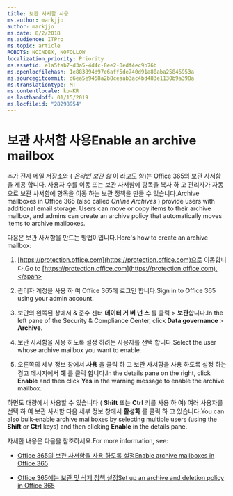 ```yaml
---
title: 보관 사서함 사용
ms.author: markjjo
author: markjjo
ms.date: 8/2/2018
ms.audience: ITPro
ms.topic: article
ROBOTS: NOINDEX, NOFOLLOW
localization_priority: Priority
ms.assetid: e1a5fab7-d3a5-4d4c-8ee2-0edf4ec9b76b
ms.openlocfilehash: 1e883894d97e6aff5de740d91a80aba25846953a
ms.sourcegitcommit: d6ea5e9458a2b8ceaab3ac4bd483e1130b9a398a
ms.translationtype: MT
ms.contentlocale: ko-KR
ms.lasthandoff: 01/15/2019
ms.locfileid: "28298954"
---
```

# <a name="enable-an-archive-mailbox"></a><span data-ttu-id="93916-102">보관 사서함 사용</span><span class="sxs-lookup"><span data-stu-id="93916-102">Enable an archive mailbox</span></span>

<span data-ttu-id="93916-p101">추가 전자 메일 저장소와 ( *온라인 보관 함* 이 라고도 함)는 Office 365의 보관 사서함을 제공 합니다. 사용자 수를 이동 또는 보관 사서함에 항목을 복사 하 고 관리자가 자동으로 보관 사서함에 항목을 이동 하는 보관 정책을 만들 수 있습니다.</span><span class="sxs-lookup"><span data-stu-id="93916-p101">Archive mailboxes in Office 365 (also called  *Online Archives*  ) provide users with additional email storage. Users can move or copy items to their archive mailbox, and admins can create an archive policy that automatically moves items to archive mailboxes.</span></span> 
  
<span data-ttu-id="93916-105">다음은 보관 사서함을 만드는 방법이입니다.</span><span class="sxs-lookup"><span data-stu-id="93916-105">Here's how to create an archive mailbox:</span></span>
  
1. <span data-ttu-id="93916-106">[https://protection.office.com](https://protection.office.com)으로 이동합니다.</span><span class="sxs-lookup"><span data-stu-id="93916-106">Go to [https://protection.office.com](https://protection.office.com).</span></span>
    
2. <span data-ttu-id="93916-107">관리자 계정을 사용 하 여 Office 365에 로그인 합니다.</span><span class="sxs-lookup"><span data-stu-id="93916-107">Sign in to Office 365 using your admin account.</span></span>
    
3. <span data-ttu-id="93916-108">보안의 왼쪽된 창에서 &amp; 준수 센터 **데이터 거 버 넌 스** 를 클릭 \> **보관**합니다.</span><span class="sxs-lookup"><span data-stu-id="93916-108">In the left pane of the Security &amp; Compliance Center, click **Data governance** \> **Archive**.</span></span>
    
4. <span data-ttu-id="93916-109">보관 사서함을 사용 하도록 설정 하려는 사용자를 선택 합니다.</span><span class="sxs-lookup"><span data-stu-id="93916-109">Select the user whose archive mailbox you want to enable.</span></span>
    
5. <span data-ttu-id="93916-110">오른쪽의 세부 정보 창에서 **사용** 을 클릭 하 고 보관 사서함을 사용 하도록 설정 하는 경고 메시지에서 **예** 를 클릭 합니다.</span><span class="sxs-lookup"><span data-stu-id="93916-110">In the details pane on the right, click **Enable** and then click **Yes** in the warning message to enable the archive mailbox.</span></span> 
    
<span data-ttu-id="93916-111">하면도 대량에서 사용할 수 있습니다 ( **Shift** 또는 **Ctrl** 키를 사용 하 여) 여러 사용자를 선택 하 여 보관 사서함 다음 세부 정보 창에서 **활성화** 를 클릭 하 고 있습니다.</span><span class="sxs-lookup"><span data-stu-id="93916-111">You can also bulk-enable archive mailboxes by selecting multiple users (using the **Shift** or **Ctrl** keys) and then clicking **Enable** in the details pane.</span></span> 
  
<span data-ttu-id="93916-112">자세한 내용은 다음을 참조하세요.</span><span class="sxs-lookup"><span data-stu-id="93916-112">For more information, see:</span></span>
  
- [<span data-ttu-id="93916-113">Office 365의 보관 사서함을 사용 하도록 설정</span><span class="sxs-lookup"><span data-stu-id="93916-113">Enable archive mailboxes in Office 365</span></span>](https://support.office.com/article/enable-archive-mailboxes-in-the-office-365-security-compliance-center-268a109e-7843-405b-bb3d-b9393b2342ce)
    
- [<span data-ttu-id="93916-114">Office 365에는 보관 및 삭제 정책 설정</span><span class="sxs-lookup"><span data-stu-id="93916-114">Set up an archive and deletion policy in Office 365</span></span>](https://support.office.com/article/Set-up-an-archive-and-deletion-policy-for-mailboxes-in-your-Office-365-organization-ec3587e4-7b4a-40fb-8fb8-8aa05aeae2ce)
    

